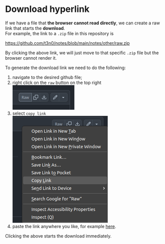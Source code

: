 # Download hyperlink

If we have a file that **the browser cannot read directly**, we can create a raw link that starts the **download**.\
For example, the link to a `.zip` file in this repository is

https://github.com/t3n0/notes/blob/main/notes/other/raw.zip

By clicking the above link, we will just move to that specific `.zip` file but the browser cannot render it.

To generate the download link we need to do the following:
1. navigate to the desired github file;
2. right click on the `raw` button on the top right \
   ![raw1](raw1.png)
3. select `copy link` \
   ![raw2](raw2.png)
4. paste the link anywhere you like, for example [here](https://github.com/t3n0/notes/raw/main/other/raw.zip).

Clicking the above starts the download immediately.
